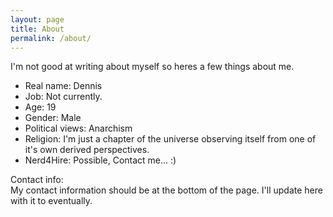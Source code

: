 ```yaml
---
layout: page
title: About
permalink: /about/
---
```

I'm not good at writing about myself so heres a few things about me.

+ Real name:		Dennis
+ Job:				Not currently.
+ Age:				19
+ Gender:			Male
+ Political views: 	Anarchism
+ Religion:			I'm just a chapter of the universe observing itself from one of it's own derived perspectives.
+ Nerd4Hire:			Possible, Contact me... :)

Contact info:  
My contact information should be at the bottom of the page.
I'll update here with it to eventually.
